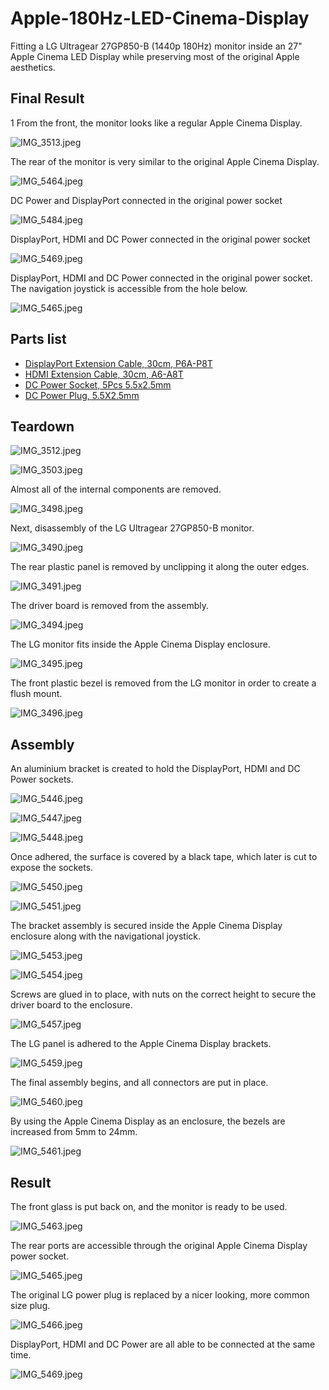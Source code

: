 # Apple-180Hz-LED-Cinema-Display
Fitting a LG Ultragear 27GP850-B (1440p 180Hz) monitor inside an 27" Apple Cinema LED Display while preserving most of the original Apple aesthetics.

## Final Result
1
From the front, the monitor looks like a regular Apple Cinema Display.

![IMG_3513.jpeg](images/IMG_3513.jpeg)

The rear of the monitor is very similar to the original Apple Cinema Display.

![IMG_5464.jpeg](images/IMG_5464.jpeg)

DC Power and DisplayPort connected in the original power socket

![IMG_5484.jpeg](images/IMG_5484.jpeg)

DisplayPort, HDMI and DC Power connected in the original power socket

![IMG_5469.jpeg](images/IMG_5469.jpeg)

DisplayPort, HDMI and DC Power connected in the original power socket. The navigation joystick is accessible from the hole below.

![IMG_5465.jpeg](images/IMG_5465.jpeg)

## Parts list

- [DisplayPort Extension Cable, 30cm, P6A-P8T](https://www.aliexpress.com/item/1005003233768741.html)
- [HDMI Extension Cable, 30cm, A6-A8T](https://www.aliexpress.com/item/1005004904129695.html)
- [DC Power Socket, 5Pcs 5.5x2.5mm](https://www.aliexpress.com/item/4000559875991.html)
- [DC Power Plug, 5.5X2.5mm](https://www.aliexpress.com/item/1005006403577762.html)


## Teardown

![IMG_3512.jpeg](images/IMG_3512.jpeg)

![IMG_3503.jpeg](images/IMG_3503.jpeg)

Almost all of the internal components are removed.

![IMG_3498.jpeg](images/IMG_3498.jpeg)

Next, disassembly of the LG Ultragear 27GP850-B monitor.

![IMG_3490.jpeg](images/IMG_3490.jpeg)

The rear plastic panel is removed by unclipping it along the outer edges.

![IMG_3491.jpeg](images/IMG_3491.jpeg)

The driver board is removed from the assembly.

![IMG_3494.jpeg](images/IMG_3494.jpeg)

The LG monitor fits inside the Apple Cinema Display enclosure.

![IMG_3495.jpeg](images/IMG_3495.jpeg)

The front plastic bezel is removed from the LG monitor in order to create a flush mount.

![IMG_3496.jpeg](images/IMG_3496.jpeg)

## Assembly

An aluminium bracket is created to hold the DisplayPort, HDMI and DC Power sockets.

![IMG_5446.jpeg](images/IMG_5446.jpeg)

![IMG_5447.jpeg](images/IMG_5447.jpeg)

![IMG_5448.jpeg](images/IMG_5448.jpeg)

Once adhered, the surface is covered by a black tape, which later is cut to expose the sockets.

![IMG_5450.jpeg](images/IMG_5450.jpeg)

![IMG_5451.jpeg](images/IMG_5451.jpeg)

The bracket assembly is secured inside the Apple Cinema Display enclosure along with the navigational joystick.

![IMG_5453.jpeg](images/IMG_5453.jpeg)

![IMG_5454.jpeg](images/IMG_5454.jpeg)

Screws are glued in to place, with nuts on the correct height to secure the driver board to the enclosure.

![IMG_5457.jpeg](images/IMG_5457.jpeg)

The LG panel is adhered to the Apple Cinema Display brackets.

![IMG_5459.jpeg](images/IMG_5459.jpeg)

The final assembly begins, and all connectors are put in place.

![IMG_5460.jpeg](images/IMG_5460.jpeg)

By using the Apple Cinema Display as an enclosure, the bezels are increased from 5mm to 24mm.

![IMG_5461.jpeg](images/IMG_5461.jpeg)

## Result

The front glass is put back on, and the monitor is ready to be used.

![IMG_5463.jpeg](images/IMG_5463.jpeg)

The rear ports are accessible through the original Apple Cinema Display power socket.

![IMG_5465.jpeg](images/IMG_5465.jpeg)

The original LG power plug is replaced by a nicer looking, more common size plug.

![IMG_5466.jpeg](images/IMG_5466.jpeg)

DisplayPort, HDMI and DC Power are all able to be connected at the same time.

![IMG_5469.jpeg](images/IMG_5469.jpeg)

